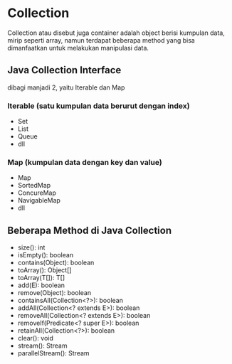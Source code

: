 # Collection
Collection atau disebut juga container adalah object berisi kumpulan data, mirip seperti array, namun terdapat beberapa method yang bisa dimanfaatkan untuk melakukan manipulasi data.

## Java Collection Interface
dibagi manjadi 2, yaitu Iterable dan Map

### Iterable (satu kumpulan data berurut dengan index)
- Set
- List
- Queue
- dll

### Map (kumpulan data dengan key dan value)
- Map
- SortedMap
- ConcureMap
- NavigableMap
- dll

## Beberapa Method di Java Collection
- size(): int
- isEmpty(): boolean
- contains(Object): boolean
- toArray(): Object[]
- toArray(T[]): T[]
- add(E): boolean
- remove(Object): boolean
- containsAll(Collection<?>): boolean
- addAll(Collection<? extends E>): boolean
- removeAll(Collection<? extends E>): boolean
- removeIf(Predicate<? super E>): boolean
- retainAll(Collection<?>): boolean
- clear(): void
- stream(): Stream<E>
- parallelStream(): Stream<E>
